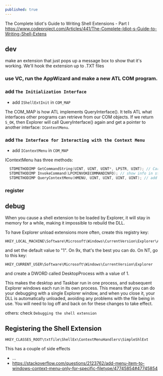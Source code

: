 ```yaml
---
published: true
---
```

The Complete Idiot's Guide to Writing Shell Extensions - Part I
  https://www.codeproject.com/Articles/441/The-Complete-Idiot-s-Guide-to-Writing-Shell-Extens

## dev

make an extension that just pops up a message box to show that it's working. We'll hook the extension up to .TXT files

### use VC, run the AppWizard and make a new ATL COM program.
### add `The Initialization Interface`
* add `IShellExtInit` in `COM_MAP`

The COM_MAP is how ATL implements QueryInterface(). It tells ATL what interfaces other programs can retrieve from our COM objects.
If we return `S_OK`, then Explorer will call QueryInterface() again and get a pointer to another interface: `IContextMenu`.

### add `The Interface for Interacting with the Context Menu`
* add `IContextMenu` in `COM_MAP`

IContextMenu has three methods:
```cpp
  STDMETHODIMP GetCommandString(UINT, UINT, UINT*, LPSTR, UINT); // Carrying out the user's selection
  STDMETHODIMP InvokeCommand(LPCMINVOKECOMMANDINFO); // show info in status bar; the status bar will show fly-by help
  STDMETHODIMP QueryContextMenu(HMENU, UINT, UINT, UINT, UINT); // add context menu
```
### register

## debug

When you cause a shell extension to be loaded by Explorer, it will stay in memory for a while, making it impossible to rebuild the DLL.

To have Explorer unload extensions more often, create this registry key:

```
HKEY_LOCAL_MACHINE\Software\Microsoft\Windows\CurrentVersion\Explorer\AlwaysUnloadDLL
```

and set the default value to "1". On 9x, that's the best you can do. On NT, go to this key:

```
HKEY_CURRENT_USER\Software\Microsoft\Windows\CurrentVersion\Explorer
```

and create a DWORD called DesktopProcess with a value of 1.

This makes the desktop and Taskbar run in one process, and subsequent Explorer windows each run in its own process. This means that you can do your debugging with a single Explorer window, and when you close it, your DLL is automatically unloaded, avoiding any problems with the file being in use. You will need to log off and back on for these changes to take effect.

others: check `Debugging the shell extension`

## Registering the Shell Extension

```
HKEY_CLASSES_ROOT\txtfile\ShellEx\ContextMenuHandlers\SimpleShlExt
```

This has a couple of side effects

* ...
* https://stackoverflow.com/questions/2123762/add-menu-item-to-windows-context-menu-only-for-specific-filetype/47745854#47745854
